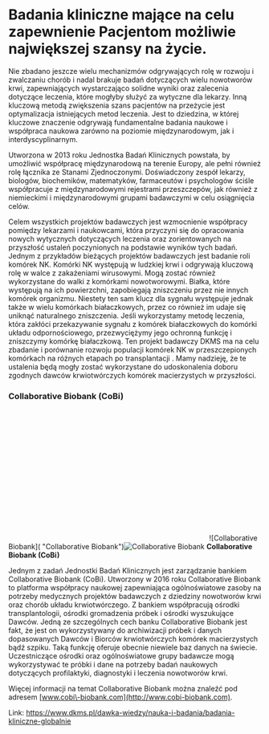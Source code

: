 # Badania kliniczne mające na celu zapewnienie Pacjentom możliwie największej szansy na życie.

Nie zbadano jeszcze wielu mechanizmów odgrywających rolę w rozwoju i zwalczaniu chorób i nadal brakuje badań dotyczących wielu nowotworów krwi, zapewniających wystarczająco solidne wyniki oraz zalecenia dotyczące leczenia, które mogłyby służyć za wytyczne dla lekarzy. Inną kluczową metodą zwiększenia szans pacjentów na przeżycie jest optymalizacja istniejących metod leczenia. Jest to dziedzina, w której kluczowe znaczenie odgrywają fundamentalne badania naukowe i współpraca naukowa zarówno na poziomie międzynarodowym, jak i interdyscyplinarnym.


Utworzona w 2013 roku Jednostka Badań Klinicznych powstała, by umożliwić współpracę międzynarodową na terenie Europy, ale pełni również rolę łącznika ze Stanami Zjednoczonymi. Doświadczony zespół lekarzy, biologów, biochemików, matematyków, farmaceutów i psychologów ściśle współpracuje z międzynarodowymi rejestrami przeszczepów, jak również z niemieckimi i międzynarodowymi grupami badawczymi w celu osiągnięcia celów.


Celem wszystkich projektów badawczych jest wzmocnienie współpracy pomiędzy lekarzami i naukowcami, która przyczyni się do opracowania nowych wytycznych dotyczących leczenia oraz zorientowanych na przyszłość ustaleń poczynionych na podstawie wyników tych badań. Jednym z przykładów bieżących projektów badawczych jest badanie roli komórek NK. Komórki NK występują w ludzkiej krwi i odgrywają kluczową rolę w walce z zakażeniami wirusowymi. Mogą zostać również wykorzystane do walki z komórkami nowotworowymi. Białka, które występują na ich powierzchni, zapobiegają zniszczeniu przez nie innych komórek organizmu. Niestety ten sam klucz dla sygnału występuje jednak także w wielu komórkach białaczkowych, przez co również im udaje się uniknąć naturalnego zniszczenia. Jeśli wykorzystamy metodę leczenia, która zakłóci przekazywanie sygnału z komórek białaczkowych do komórki układu odpornościowego, przezwyciężymy jego ochronną funkcję i zniszczymy komórkę białaczkową. Ten projekt badawczy DKMS ma na celu zbadanie i porównanie rozwoju populacji komórek NK w przeszczepionych komórkach na różnych etapach po transplantacji . Mamy nadzieję, że te ustalenia będą mogły zostać wykorzystane do udoskonalenia doboru zgodnych dawców krwiotwórczych komórek macierzystych w przyszłości.


### Collaborative Biobank (CoBi)


![](data:image/svg+xml;charset=utf-8,%3Csvg%20height='262'%20width='400'%20xmlns='http://www.w3.org/2000/svg'%20version='1.1'%3E%3C/svg%3E)![Collaborative Biobank]( "Collaborative Biobank")![Collaborative Biobank](https://assets-eu-01.kc-usercontent.com:443/bed48093-082e-0109-4b5f-7bdadab5eedd/413e03a5-507d-4dc2-aeae-ee2751b4a4ab/cobi_logo.jpg?w=400&h=262&auto=format&lossless=true&fit=cover "Collaborative Biobank")
**Collaborative Biobank (CoBi)**


Jednym z zadań Jednostki Badań Klinicznych jest zarządzanie bankiem Collaborative Biobank (CoBi). Utworzony w 2016 roku Collaborative Biobank to platforma współpracy naukowej zapewniająca ogólnoświatowe zasoby na potrzeby medycznych projektów badawczych z dziedziny nowotworów krwi oraz chorób układu krwiotwórczego. Z bankiem współpracują ośrodki transplantologii, ośrodki gromadzenia próbek i ośrodki wyszukujące Dawców. Jedną ze szczególnych cech banku Collaborative Biobank jest fakt, że jest on wykorzystywany do archiwizacji próbek i danych dopasowanych Dawców i Biorców krwiotwórczych komórek macierzystych bądź szpiku. Taką funkcję oferuje obecnie niewiele baz danych na świecie. Uczestniczące ośrodki oraz ogólnoświatowe grupy badawcze mogą wykorzystywać te próbki i dane na potrzeby badań naukowych dotyczących profilaktyki, diagnostyki i leczenia nowotworów krwi.


Więcej informacji na temat Collaborative Biobank można znaleźć pod adresem [www.cobi\-biobank.com](http://www.cobi-biobank.com).



Link: https://www.dkms.pl/dawka-wiedzy/nauka-i-badania/badania-kliniczne-globalnie
